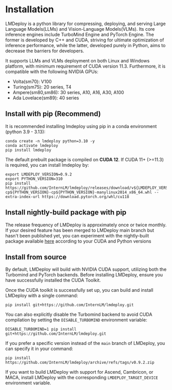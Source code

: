 # Installation

LMDeploy is a python library for compressing, deploying, and serving Large Language Models(LLMs) and Vision-Language Models(VLMs).
Its core inference engines include TurboMind Engine and PyTorch Engine. The former is developed by C++ and CUDA, striving for ultimate optimization of inference performance, while the latter, developed purely in Python, aims to decrease the barriers for developers.

It supports LLMs and VLMs deployment on both Linux and Windows platform, with minimum requirement of CUDA version 11.3. Furthermore, it is compatible with the following NVIDIA GPUs:

- Volta(sm70): V100
- Turing(sm75): 20 series, T4
- Ampere(sm80,sm86): 30 series, A10, A16, A30, A100
- Ada Lovelace(sm89): 40 series

## Install with pip (Recommend)

It is recommended installing lmdeploy using pip in a conda environment (python 3.9 - 3.13):

```shell
conda create -n lmdeploy python=3.10 -y
conda activate lmdeploy
pip install lmdeploy
```

The default prebuilt package is compiled on **CUDA 12**. If CUDA 11+ (>=11.3) is required, you can install lmdeploy by:

```shell
export LMDEPLOY_VERSION=0.9.2
export PYTHON_VERSION=310
pip install https://github.com/InternLM/lmdeploy/releases/download/v${LMDEPLOY_VERSION}/lmdeploy-${LMDEPLOY_VERSION}+cu118-cp${PYTHON_VERSION}-cp${PYTHON_VERSION}-manylinux2014_x86_64.whl --extra-index-url https://download.pytorch.org/whl/cu118
```

## Install nightly-build package with pip

The release frequency of LMDeploy is approximately once or twice monthly. If your desired feature has been merged to LMDeploy main branch but hasn't been published yet, you can experiment with the nightly-built package available [here](https://github.com/zhyncs/lmdeploy-build) according to your CUDA and Python versions

## Install from source

By default, LMDeploy will build with NVIDIA CUDA support, utilizing both the Turbomind and PyTorch backends. Before installing LMDeploy, ensure you have successfully installed the CUDA Toolkit.

Once the CUDA toolkit is successfully set up, you can build and install LMDeploy with a single command:

```shell
pip install git+https://github.com/InternLM/lmdeploy.git
```

You can also explicitly disable the Turbomind backend to avoid CUDA compilation by setting the `DISABLE_TURBOMIND` environment variable:

```shell
DISABLE_TURBOMIND=1 pip install git+https://github.com/InternLM/lmdeploy.git
```

If you prefer a specific version instead of the `main` branch of LMDeploy, you can specify it in your command:

```shell
pip install https://github.com/InternLM/lmdeploy/archive/refs/tags/v0.9.2.zip
```

If you want to build LMDeploy with support for Ascend, Cambricon, or MACA, install LMDeploy with the corresponding `LMDEPLOY_TARGET_DEVICE` environment variable.

